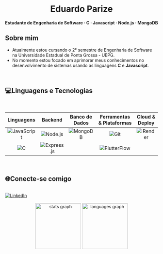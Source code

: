 <h1 align="center" style="border: none;">Eduardo Parize</h1>


<h4 align="center" style="border: none;"><strong>Estudante de Engenharia de Software · C · Javascript · Node.js · MongoDB</strong></h4>

<h2 align="left" style="border: none;">Sobre mim</h2>

<ul>
  <li>Atualmente estou cursando o 2° semestre de Engenharia de Software na Universidade Estadual de Ponta Grossa - UEPG.</li>
  <li>No momento estou focado em aprimorar meus conhecimentos no desenvolvimento de sistemas usando as linguagens <strong>C</strong> e <strong>Javascript</strong>.</li>
</ul>

<br>

<h2 align="left" style="border: none;">💻Linguagens e Tecnologias</h2>

<br>

<div align="center">
  
| Linguagens | Backend | Banco de Dados | Ferramentas & Plataformas | Cloud & Deploy |
| :---: | :---: | :---: | :---: | :---: |
| <img src="https://img.shields.io/badge/JavaScript-F7DF1E?style=for-the-badge&logo=javascript&logoColor=black" alt="JavaScript" /> | <img src="https://img.shields.io/badge/Node.js-339933?style=for-the-badge&logo=nodedotjs&logoColor=white" alt="Node.js" /> | <img src="https://img.shields.io/badge/MongoDB-47A248?style=for-the-badge&logo=mongodb&logoColor=white" alt="MongoDB" /> | <img src="https://img.shields.io/badge/GIT-E34F26?style=for-the-badge&logo=git&logoColor=white" alt="Git" /> | <img src="https://img.shields.io/badge/Render-46E3B7?style=for-the-badge&logo=render&logoColor=white" alt="Render" /> |
| <img src="https://img.shields.io/badge/C-00599C?style=for-the-badge&logo=c&logoColor=white" alt="C" /> | <img src="https://img.shields.io/badge/Express.js-000000?style=for-the-badge&logo=express&logoColor=white" alt="Express.js" /> | | <img src="https://img.shields.io/badge/FlutterFlow-00599C?style=for-the-badge&logo=flutter&logoColor=white" alt="FlutterFlow" /> | |

</div>

<br>

<h2 align="left" style="border: none;">🌐Conecte-se comigo</h2>

<br>

<div align="left">
  <a href="https://www.linkedin.com/in/eduardoparize" target="_blank">
    <img src="https://img.shields.io/badge/LinkedIn-EDUARDO PARIZE-0077B5?style=for-the-badge&logo=linkedin&logoColor=white&labelcolor=555555" alt="LinkedIn">
  </a>
</div>

<br>

<div align="center">
  <img src="https://github-readme-stats.vercel.app/api?username=EduParize&hide_title=false&hide_rank=false&show_icons=true&include_all_commits=true&count_private=true&disable_animations=false&theme=dracula&locale=en&hide_border=false&order=1" height="150" alt="stats graph" />
  <img src="https://github-readme-stats.vercel.app/api/top-langs?username=EduParize&locale=en&hide_title=false&layout=compact&card_width=320&langs_count=5&theme=dracula&hide_border=false&order=2" height="150" alt="languages graph" />
</div>

<br>
